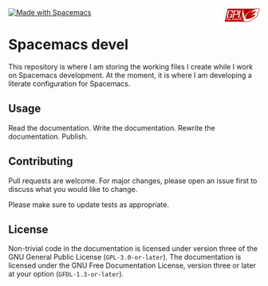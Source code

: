 <a href="https://develop.spacemacs.org">
<img src="https://cdn.rawgit.com/syl20bnr/spacemacs/442d025779da2f62fc86c2082703697714db6514/assets/spacemacs-badge.svg" alt="Made with Spacemacs">
</a>
<a href="https://www.gnu.org/licenses/gpl-3.0.en.html">
<img src="https://github.com/syl20bnr/spacemacs/blob/655e2886d88f79f4da01d607d29342e7447cad65/assets/gplv3.png" alt="GPLv3 Software" align="right" width="70" height="28">
</a>

# Spacemacs devel

This repository is where I am storing the working files I create while I work on Spacemacs development. At the moment, it is where I am developing a literate configuration for Spacemacs.

## Usage

Read the documentation. Write the documentation. Rewrite the documentation. Publish.

## Contributing
Pull requests are welcome. For major changes, please open an issue first to discuss what you would like to change.

Please make sure to update tests as appropriate.

## License
Non-trivial code in the documentation is licensed under version three of the GNU General Public License (`GPL-3.0-or-later`). The documentation is licensed under the GNU Free Documentation License, version three or later at your option (`GFDL-1.3-or-later`).
